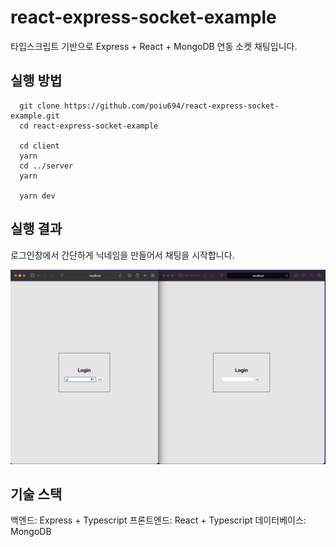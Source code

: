 # react-express-socket-example

타입스크립트 기반으로 Express + React + MongoDB 연동 소켓 채팅입니다.

## 실행 방법

```shell
  git clone https://github.com/poiu694/react-express-socket-example.git
  cd react-express-socket-example

  cd client
  yarn
  cd ../server
  yarn

  yarn dev
```

## 실행 결과

로그인창에서 간단하게 닉네임을 만들어서 채팅을 시작합니다.

![실행 화면](./asset/running.gif)

## 기술 스택

백엔드: Express + Typescript
프론트엔드: React + Typescript
데이터베이스: MongoDB
